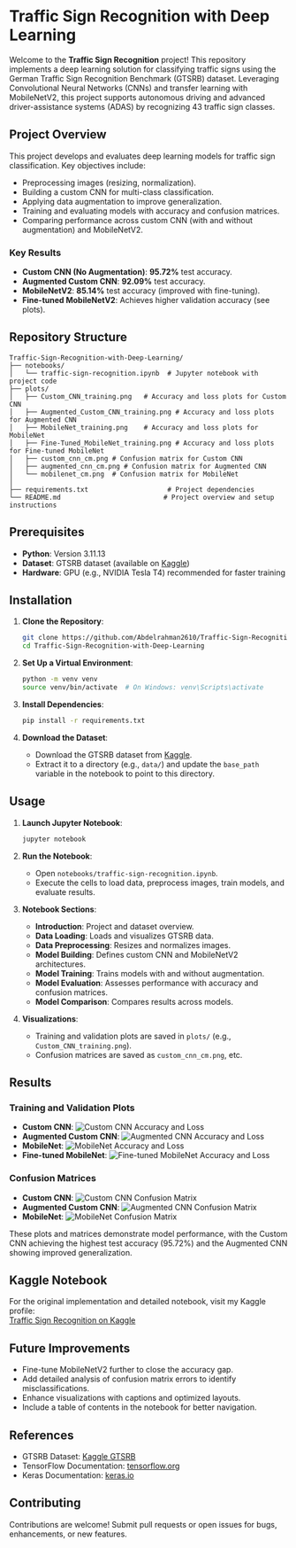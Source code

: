 # Traffic Sign Recognition with Deep Learning

Welcome to the **Traffic Sign Recognition** project! This repository implements a deep learning solution for classifying traffic signs using the German Traffic Sign Recognition Benchmark (GTSRB) dataset. Leveraging Convolutional Neural Networks (CNNs) and transfer learning with MobileNetV2, this project supports autonomous driving and advanced driver-assistance systems (ADAS) by recognizing 43 traffic sign classes.

## Project Overview

This project develops and evaluates deep learning models for traffic sign classification. Key objectives include:
- Preprocessing images (resizing, normalization).
- Building a custom CNN for multi-class classification.
- Applying data augmentation to improve generalization.
- Training and evaluating models with accuracy and confusion matrices.
- Comparing performance across custom CNN (with and without augmentation) and MobileNetV2.

### Key Results
- **Custom CNN (No Augmentation)**: **95.72%** test accuracy.
- **Augmented Custom CNN**: **92.09%** test accuracy.
- **MobileNetV2**: **85.14%** test accuracy (improved with fine-tuning).
- **Fine-tuned MobileNetV2**: Achieves higher validation accuracy (see plots).

## Repository Structure

```
Traffic-Sign-Recognition-with-Deep-Learning/
├── notebooks/
│   └── traffic-sign-recognition.ipynb  # Jupyter notebook with project code
├── plots/
│   ├── Custom_CNN_training.png   # Accuracy and loss plots for Custom CNN
│   ├── Augmented_Custom_CNN_training.png # Accuracy and loss plots for Augmented CNN
│   ├── MobileNet_training.png    # Accuracy and loss plots for MobileNet
│   ├── Fine-Tuned_MobileNet_training.png # Accuracy and loss plots for Fine-tuned MobileNet
│   ├── custom_cnn_cm.png # Confusion matrix for Custom CNN
│   ├── augmented_cnn_cm.png # Confusion matrix for Augmented CNN
│   └── mobilenet_cm.png  # Confusion matrix for MobileNet
│   
├── requirements.txt                    # Project dependencies
└── README.md                          # Project overview and setup instructions
```

## Prerequisites

- **Python**: Version 3.11.13
- **Dataset**: GTSRB dataset (available on [Kaggle](https://www.kaggle.com/datasets/meowmeowmeowmeowmeow/gtsrb-german-traffic-sign))
- **Hardware**: GPU (e.g., NVIDIA Tesla T4) recommended for faster training

## Installation

1. **Clone the Repository**:
   ```bash
   git clone https://github.com/Abdelrahman2610/Traffic-Sign-Recognition-with-Deep-Learning.git
   cd Traffic-Sign-Recognition-with-Deep-Learning
   ```

2. **Set Up a Virtual Environment**:
   ```bash
   python -m venv venv
   source venv/bin/activate  # On Windows: venv\Scripts\activate
   ```

3. **Install Dependencies**:
   ```bash
   pip install -r requirements.txt
   ```

4. **Download the Dataset**:
   - Download the GTSRB dataset from [Kaggle](https://www.kaggle.com/datasets/meowmeowmeowmeowmeow/gtsrb-german-traffic-sign).
   - Extract it to a directory (e.g., `data/`) and update the `base_path` variable in the notebook to point to this directory.

## Usage

1. **Launch Jupyter Notebook**:
   ```bash
   jupyter notebook
   ```

2. **Run the Notebook**:
   - Open `notebooks/traffic-sign-recognition.ipynb`.
   - Execute the cells to load data, preprocess images, train models, and evaluate results.

3. **Notebook Sections**:
   - **Introduction**: Project and dataset overview.
   - **Data Loading**: Loads and visualizes GTSRB data.
   - **Data Preprocessing**: Resizes and normalizes images.
   - **Model Building**: Defines custom CNN and MobileNetV2 architectures.
   - **Model Training**: Trains models with and without augmentation.
   - **Model Evaluation**: Assesses performance with accuracy and confusion matrices.
   - **Model Comparison**: Compares results across models.

4. **Visualizations**:
   - Training and validation plots are saved in `plots/` (e.g., `Custom_CNN_training.png`).
   - Confusion matrices are saved as `custom_cnn_cm.png`, etc.

## Results

### Training and Validation Plots
- **Custom CNN**:
  ![Custom CNN Accuracy and Loss](plots/Custom_CNN_training.png)
- **Augmented Custom CNN**:
  ![Augmented CNN Accuracy and Loss](plots/Augmented_Custom_CNN_training.png)
- **MobileNet**:
  ![MobileNet Accuracy and Loss](plots/MobileNet_training.png )
- **Fine-tuned MobileNet**:
  ![Fine-tuned MobileNet Accuracy and Loss](plots/Fine-Tuned_MobileNet_training.png)

### Confusion Matrices
- **Custom CNN**:
  ![Custom CNN Confusion Matrix](plots/custom_cnn_cm.png)
- **Augmented Custom CNN**:
  ![Augmented CNN Confusion Matrix](plots/augmented_cnn_cm.png)
- **MobileNet**:
  ![MobileNet Confusion Matrix](plots/mobilenet_cm.png)

These plots and matrices demonstrate model performance, with the Custom CNN achieving the highest test accuracy (95.72%) and the Augmented CNN showing improved generalization.

## Kaggle Notebook

For the original implementation and detailed notebook, visit my Kaggle profile:  
[Traffic Sign Recognition on Kaggle](https://www.kaggle.com/code/abdelrahmansalah2002/traffic-sign-recognition)

## Future Improvements

- Fine-tune MobileNetV2 further to close the accuracy gap.
- Add detailed analysis of confusion matrix errors to identify misclassifications.
- Enhance visualizations with captions and optimized layouts.
- Include a table of contents in the notebook for better navigation.

## References

- GTSRB Dataset: [Kaggle GTSRB](https://www.kaggle.com/datasets/meowmeowmeowmeowmeow/gtsrb-german-traffic-sign)
- TensorFlow Documentation: [tensorflow.org](https://www.tensorflow.org)
- Keras Documentation: [keras.io](https://keras.io)

## Contributing

Contributions are welcome! Submit pull requests or open issues for bugs, enhancements, or new features.
